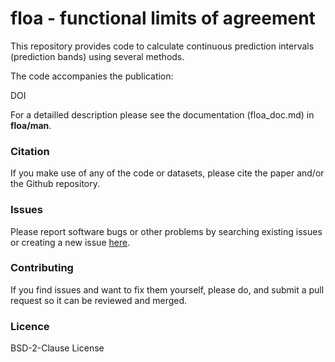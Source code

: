 # floa - **f**unctional **l**imits **o**f **a**greement

This repository provides code to calculate continuous prediction intervals (prediction bands) using several methods.

The code accompanies the publication: 

DOI

For a detailled description please see the documentation (floa_doc.md) in **floa/man**.

### Citation
If you make use of any of the code or datasets, please cite the paper and/or the Github repository.

### Issues
Please report software bugs or other problems by searching existing issues or creating a new issue [here](https://github.com/koda86/floa/issues).

### Contributing
If you find issues and want to fix them yourself, please do, and submit a pull request so it can be reviewed and merged.

### Licence
BSD-2-Clause License
